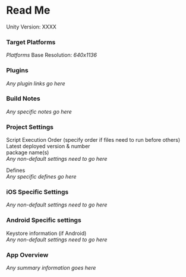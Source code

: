# Read Me
Unity Version: XXXX

### Target Platforms
*Platforms*
Base Resolution: *640x1136*

### Plugins
*Any plugin links go here*

### Build Notes
*Any specific notes go here*

### Project Settings
Script Execution Order (specify order if files need to run before others)  
Latest deployed version & number  
package name(s)  
*Any non-default settings need to go here*

Defines  
*Any specific defines go here* 

### iOS Specific Settings
*Any non-default settings need to go here*

### Android Specific settings
Keystore information (if Android)  
*Any non-default settings need to go here*

### App Overview
*Any summary information goes here*
